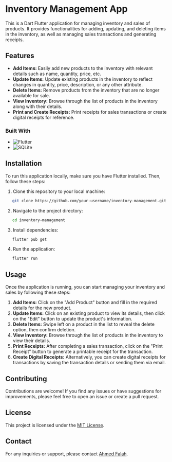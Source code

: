 # Inventory Management App

This is a Dart Flutter application for managing inventory and sales of products. It provides functionalities for adding, updating, and deleting items in the inventory, as well as managing sales transactions and generating receipts.

## Features

- **Add Items:** Easily add new products to the inventory with relevant details such as name, quantity, price, etc.
- **Update Items:** Update existing products in the inventory to reflect changes in quantity, price, description, or any other attribute.
- **Delete Items:** Remove products from the inventory that are no longer available for sale.
- **View Inventory:** Browse through the list of products in the inventory along with their details.
- **Print and Create Receipts:** Print receipts for sales transactions or create digital receipts for reference.


### Built With
 

* ![Flutter](https://img.shields.io/badge/Flutter-%2302569B.svg?style=for-the-badge&logo=Flutter&logoColor=white)
* ![SQLite](https://img.shields.io/badge/sqlite-%2307405e.svg?style=for-the-badge&logo=sqlite&logoColor=white)

 ## Installation

To run this application locally, make sure you have Flutter installed. Then, follow these steps:
1. Clone this repository to your local machine:

```bash
   git clone https://github.com/your-username/inventory-management.git
```
2. Navigate to the project directory:

```bash
   cd inventory-management
```
3. Install dependencies:

```bash
   flutter pub get
```
4. Run the application:

```bash
   flutter run
```


## Usage

Once the application is running, you can start managing your inventory and sales by following these steps:

1. **Add Items:** Click on the "Add Product" button and fill in the required details for the new product.
2. **Update Items:** Click on an existing product to view its details, then click on the "Edit" button to update the product's information.
3. **Delete Items:** Swipe left on a product in the list to reveal the delete option, then confirm deletion.
4. **View Inventory:** Browse through the list of products in the inventory to view their details.
5. **Print Receipts:** After completing a sales transaction, click on the "Print Receipt" button to generate a printable receipt for the transaction.
6. **Create Digital Receipts:** Alternatively, you can create digital receipts for transactions by saving the transaction details or sending them via email.

## Contributing

Contributions are welcome! If you find any issues or have suggestions for improvements, please feel free to open an issue or create a pull request.

## License

This project is licensed under the [MIT License](LICENSE).

## Contact

For any inquiries or support, please contact [Ahmed Falah](mailto:ahmed.f.mohammed48@gmail.com).
